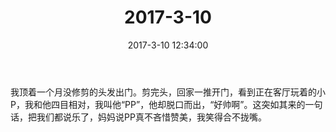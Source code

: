 ﻿---
title: 2017-3-10
date: 2017-3-10 12:34:00
tags:
categories: 爸爸
---
我顶着一个月没修剪的头发出门。剪完头，回家一推开门，看到正在客厅玩着的小P，我和他四目相对，我叫他“PP”，他却脱口而出，“好帅啊”。这突如其来的一句话，把我们都说乐了，妈妈说PP真不吝惜赞美，我笑得合不拢嘴。
